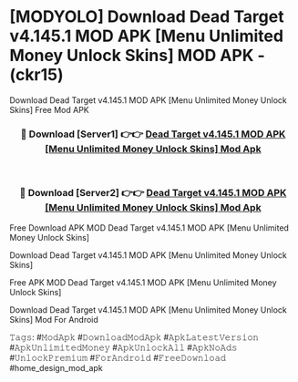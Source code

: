 # [MODYOLO] Download Dead Target v4.145.1 MOD APK [Menu Unlimited Money Unlock Skins] MOD APK - (ckr15)
Download Dead Target v4.145.1 MOD APK [Menu Unlimited Money Unlock Skins] Free Mod APK

<div align="center">
<h3>🔴 Download [Server1] 👉👉 <a href="https://apk-comot.site?title=Dead_Target_v4.145.1_MOD_APK_[Menu_Unlimited_Money_Unlock_Skins]">Dead Target v4.145.1 MOD APK [Menu Unlimited Money Unlock Skins] Mod Apk</a></h3><br>

<h3>🔴 Download [Server2] 👉👉 <a href="https://apk-comot.site?title=Dead_Target_v4.145.1_MOD_APK_[Menu_Unlimited_Money_Unlock_Skins]">Dead Target v4.145.1 MOD APK [Menu Unlimited Money Unlock Skins] Mod Apk</a></h3>
</div>


Free Download APK MOD Dead Target v4.145.1 MOD APK [Menu Unlimited Money Unlock Skins]

Download Dead Target v4.145.1 MOD APK [Menu Unlimited Money Unlock Skins] 

Free APK MOD Dead Target v4.145.1 MOD APK [Menu Unlimited Money Unlock Skins] 

Download Dead Target v4.145.1 MOD APK [Menu Unlimited Money Unlock Skins] Mod For Android

𝚃𝚊𝚐𝚜: #𝙼𝚘𝚍𝙰𝚙𝚔 #𝙳𝚘𝚠𝚗𝚕𝚘𝚊𝚍𝙼𝚘𝚍𝙰𝚙𝚔 #𝙰𝚙𝚔𝙻𝚊𝚝𝚎𝚜𝚝𝚅𝚎𝚛𝚜𝚒𝚘𝚗 #𝙰𝚙𝚔𝚄𝚗𝚕𝚒𝚖𝚒𝚝𝚎𝚍𝙼𝚘𝚗𝚎𝚢 #𝙰𝚙𝚔𝚄𝚗𝚕𝚘𝚌𝚔𝙰𝚕𝚕 #𝙰𝚙𝚔𝙽𝚘𝙰𝚍𝚜 #𝚄𝚗𝚕𝚘𝚌𝚔𝙿𝚛𝚎𝚖𝚒𝚞𝚖 #𝙵𝚘𝚛𝙰𝚗𝚍𝚛𝚘𝚒𝚍 #𝙵𝚛𝚎𝚎𝙳𝚘𝚠𝚗𝚕𝚘𝚊𝚍 #home_design_mod_apk